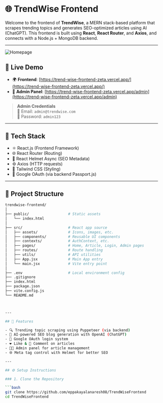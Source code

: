 # 🌐 TrendWise Frontend

Welcome to the frontend of **TrendWise**, a MERN stack-based platform that scrapes trending topics and generates SEO-optimized articles using AI (ChatGPT). This frontend is built using **React**, **React Router**, and **Axios**, and connects with a Node.js + MongoDB backend.

---

![Homepage](screenshots/homepage.png)


## 🔗 Live Demo

- 🌍 **Frontend**: [https://trend-wise-frontend-zeta.vercel.app/](https://trend-wise-frontend-zeta.vercel.app/)
- 🔐 **Admin Panel**: [https://trend-wise-frontend-zeta.vercel.app/admin](https://trend-wise-frontend-zeta.vercel.app/admin)

> **Admin Credentials**  
> 📧 Email: `admin@trendwise.com`  
> 🔑 Password: `admin123`

---

## 🧩 Tech Stack

- ⚛️ React.js (Frontend Framework)
- 🌐 React Router (Routing)
- 🧠 React Helmet Async (SEO Metadata)
- ⚙️ Axios (HTTP requests)
- 🎨 Tailwind CSS (Styling)
- 🔐 Google OAuth (via backend Passport.js)

---

## 📁 Project Structure

```bash
trendwise-frontend/
│
├── public/                  # Static assets
│   └── index.html
│
├── src/                     # React app source
│   ├── assets/              # Icons, images, etc.
│   ├── components/          # Reusable UI components
│   ├── contexts/            # AuthContext, etc.
│   ├── pages/               # Home, Article, Login, Admin pages
│   ├── routes/              # Route handling
│   ├── utils/               # API utilities
│   ├── App.jsx              # Main App entry
│   └── main.jsx             # Vite entry point
│
├── .env                     # Local environment config
├── .gitignore
├── index.html
├── package.json
├── vite.config.js
└── README.md



---

## 🚀 Features

- 🔍 Trending topic scraping using Puppeteer (via backend)
- 🧠 AI-powered SEO blog generation with OpenAI (ChatGPT)
- 🔐 Google OAuth login system
- ❤️ Like & 💬 Comment on articles
- 🧑‍💼 Admin panel for article management
- 🌐 Meta tag control with Helmet for better SEO

---

## ⚙️ Setup Instructions

### 1. Clone the Repository

```bash
git clone https://github.com/eppakayalanaresh08/TrendWiseFrontend
cd TrendWiseFrontend

